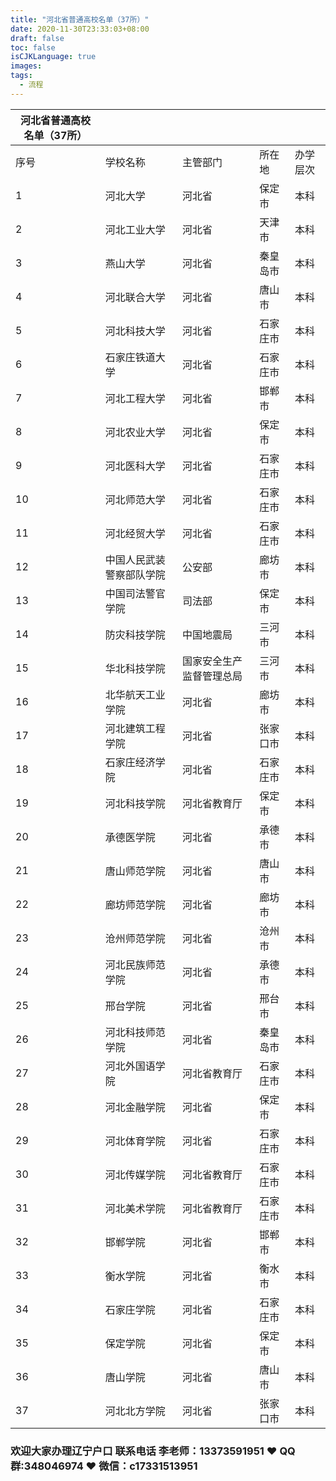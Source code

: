 ```yaml
---
title: "河北省普通高校名单（37所）"
date: 2020-11-30T23:33:03+08:00
draft: false
toc: false
isCJKLanguage: true
images:
tags: 
  - 流程
---
```






| 河北省普通高校名单（37所） |                          |                          |          |          |
| -------------------------- | ------------------------ | ------------------------ | -------- | -------- |
| 序号                       | 学校名称                 | 主管部门                 | 所在地   | 办学层次 |
| 1                          | 河北大学                 | 河北省                   | 保定市   | 本科     |
| 2                          | 河北工业大学             | 河北省                   | 天津市   | 本科     |
| 3                          | 燕山大学                 | 河北省                   | 秦皇岛市 | 本科     |
| 4                          | 河北联合大学             | 河北省                   | 唐山市   | 本科     |
| 5                          | 河北科技大学             | 河北省                   | 石家庄市 | 本科     |
| 6                          | 石家庄铁道大学           | 河北省                   | 石家庄市 | 本科     |
| 7                          | 河北工程大学             | 河北省                   | 邯郸市   | 本科     |
| 8                          | 河北农业大学             | 河北省                   | 保定市   | 本科     |
| 9                          | 河北医科大学             | 河北省                   | 石家庄市 | 本科     |
| 10                         | 河北师范大学             | 河北省                   | 石家庄市 | 本科     |
| 11                         | 河北经贸大学             | 河北省                   | 石家庄市 | 本科     |
| 12                         | 中国人民武装警察部队学院 | 公安部                   | 廊坊市   | 本科     |
| 13                         | 中国司法警官学院         | 司法部                   | 保定市   | 本科     |
| 14                         | 防灾科技学院             | 中国地震局               | 三河市   | 本科     |
| 15                         | 华北科技学院             | 国家安全生产监督管理总局 | 三河市   | 本科     |
| 16                         | 北华航天工业学院         | 河北省                   | 廊坊市   | 本科     |
| 17                         | 河北建筑工程学院         | 河北省                   | 张家口市 | 本科     |
| 18                         | 石家庄经济学院           | 河北省                   | 石家庄市 | 本科     |
| 19                         | 河北科技学院             | 河北省教育厅             | 保定市   | 本科     |
| 20                         | 承德医学院               | 河北省                   | 承德市   | 本科     |
| 21                         | 唐山师范学院             | 河北省                   | 唐山市   | 本科     |
| 22                         | 廊坊师范学院             | 河北省                   | 廊坊市   | 本科     |
| 23                         | 沧州师范学院             | 河北省                   | 沧州市   | 本科     |
| 24                         | 河北民族师范学院         | 河北省                   | 承德市   | 本科     |
| 25                         | 邢台学院                 | 河北省                   | 邢台市   | 本科     |
| 26                         | 河北科技师范学院         | 河北省                   | 秦皇岛市 | 本科     |
| 27                         | 河北外国语学院           | 河北省教育厅             | 石家庄市 | 本科     |
| 28                         | 河北金融学院             | 河北省                   | 保定市   | 本科     |
| 29                         | 河北体育学院             | 河北省                   | 石家庄市 | 本科     |
| 30                         | 河北传媒学院             | 河北省教育厅             | 石家庄市 | 本科     |
| 31                         | 河北美术学院             | 河北省教育厅             | 石家庄市 | 本科     |
| 32                         | 邯郸学院                 | 河北省                   | 邯郸市   | 本科     |
| 33                         | 衡水学院                 | 河北省                   | 衡水市   | 本科     |
| 34                         | 石家庄学院               | 河北省                   | 石家庄市 | 本科     |
| 35                         | 保定学院                 | 河北省                   | 保定市   | 本科     |
| 36                         | 唐山学院                 | 河北省                   | 唐山市   | 本科     |
| 37                         | 河北北方学院             | 河北省                   | 张家口市 | 本科     |

### 

### 欢迎大家办理辽宁户口 联系电话 李老师：13373591951 ❤️ QQ群:348046974 ❤️ 微信：c17331513951 

